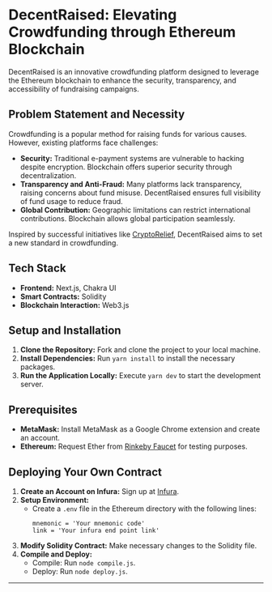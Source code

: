 # DecentRaised: Elevating Crowdfunding through Ethereum Blockchain

DecentRaised is an innovative crowdfunding platform designed to leverage the Ethereum blockchain to enhance the security, transparency, and accessibility of fundraising campaigns.

## Problem Statement and Necessity

Crowdfunding is a popular method for raising funds for various causes. However, existing platforms face challenges:

- **Security:** Traditional e-payment systems are vulnerable to hacking despite encryption. Blockchain offers superior security through decentralization.
- **Transparency and Anti-Fraud:** Many platforms lack transparency, raising concerns about fund misuse. DecentRaised ensures full visibility of fund usage to reduce fraud.
- **Global Contribution:** Geographic limitations can restrict international contributions. Blockchain allows global participation seamlessly.

Inspired by successful initiatives like [CryptoRelief](https://www.cryptorelief.in), DecentRaised aims to set a new standard in crowdfunding.

## Tech Stack

- **Frontend:** Next.js, Chakra UI
- **Smart Contracts:** Solidity
- **Blockchain Interaction:** Web3.js

## Setup and Installation

1. **Clone the Repository:** Fork and clone the project to your local machine.
2. **Install Dependencies:** Run `yarn install` to install the necessary packages.
3. **Run the Application Locally:** Execute `yarn dev` to start the development server.

## Prerequisites

- **MetaMask:** Install MetaMask as a Google Chrome extension and create an account.
- **Ethereum:** Request Ether from [Rinkeby Faucet](https://faucet.rinkeby.io/) for testing purposes.

## Deploying Your Own Contract

1. **Create an Account on Infura:** Sign up at [Infura](https://infura.io).
2. **Setup Environment:**
   - Create a `.env` file in the Ethereum directory with the following lines:
     ```plaintext
     mnemonic = 'Your mnemonic code'
     link = 'Your infura end point link'
     ```
3. **Modify Solidity Contract:** Make necessary changes to the Solidity file.
4. **Compile and Deploy:**
   - Compile: Run `node compile.js`.
   - Deploy: Run `node deploy.js`.

---

